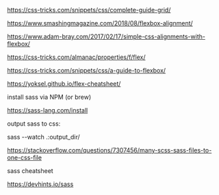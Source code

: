 https://css-tricks.com/snippets/css/complete-guide-grid/


https://www.smashingmagazine.com/2018/08/flexbox-alignment/

https://www.adam-bray.com/2017/02/17/simple-css-alignments-with-flexbox/

https://css-tricks.com/almanac/properties/f/flex/

https://css-tricks.com/snippets/css/a-guide-to-flexbox/

https://yoksel.github.io/flex-cheatsheet/



install sass via NPM (or brew)

https://sass-lang.com/install


output sass to css: 

sass --watch .:output_dir/

https://stackoverflow.com/questions/7307456/many-scss-sass-files-to-one-css-file

sass cheatsheet

https://devhints.io/sass